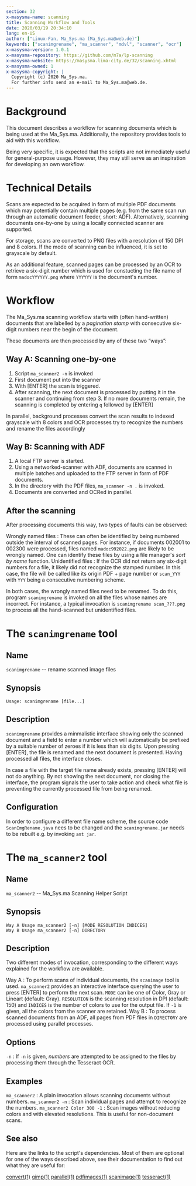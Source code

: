 ```yaml
---
section: 32
x-masysma-name: scanning
title: Scanning Workflow and Tools
date: 2020/03/19 20:34:10
lang: en-US
author: ["Linux-Fan, Ma_Sys.ma (Ma_Sys.ma@web.de)"]
keywords: ["scanimgrename", "ma_scanner", "mdvl", "scanner", "ocr"]
x-masysma-version: 1.0.1
x-masysma-repository: https://github.com/m7a/lp-scanning
x-masysma-website: https://masysma.lima-city.de/32/scanning.xhtml
x-masysma-owned: 1
x-masysma-copyright: |
  Copyright (c) 2020 Ma_Sys.ma.
  For further info send an e-mail to Ma_Sys.ma@web.de.
---
```

Background
==========

This document describes a workflow for scanning documents which is being used
at the Ma_Sys.ma. Additionally, the repository provides tools to aid with this
workflow.

Being very specific, it is expected that the scripts are not immediately useful
for general-purpose usage. However, they may still serve as an inspiration for
developing an own workflow.

Technical Details
=================

Scans are expected to be acquired in form of multiple PDF documents which
may potentially contain multiple pages (e.g. from the same scan run through an
automatic document feeder, short: ADF). Alternatively, scanning documents
one-by-one by using a locally connected scanner are supported.

For storage, scans are converted to PNG files with a resolution of 150 DPI and
8 colors. If the mode of scanning can be influenced, it is set to grayscale by
default.

As an additional feature, scanned pages can be processed by an OCR to retrieve
a six-digit number which is used for constucting the file name of form
`madocYYYYYY.png` where `YYYYYY` is the document's number.

Workflow
========

The Ma_Sys.ma scanning workflow starts with (often hand-written) documents that
are labelled by a _pagination stamp_ with consecutive six-digit numbers near the
begin of the document.

These documents are then processed by any of these two “ways”:

## Way A: Scanning one-by-one

 1. Script `ma_scanner2 -n` is invoked
 2. First document put into the scanner
 3. With [ENTER] the scan is triggered.
 4. After scanning, the next document is processed by putting it in the
    scanner and continuing from step 3. If no more documents remain, the
    scanning is completed by entering `q` followed by [ENTER]

In parallel, background processes convert the scan results to indexed grayscale
with 8 colors and OCR processes try to recognize the numbers and rename the
files accordingly

## Way B: Scanning with ADF

 1. A local FTP server is started.
 2. Using a networked-scanner with ADF, documents are scanned in multiple
    batches and uploaded to the FTP server in form of PDF documents.
 3. In the directory with the PDF files, `ma_scanner -n .` is invoked.
 4. Documents are converted and OCRed in parallel.

## After the scanning

After processing documents this way, two types of faults can be observed:

Wrongly named files
:   These can often be identified by being numbered outside the interval of
    scanned pages. For instance, if documents 002001 to 002300 were processed,
    files named `madoc992022.png` are likely to be wrongly named. One can
    identify these files by using a file manager's _sort by name_ function.
Unidentified files
:   If the OCR did not return any six-digit numbers for a file, it likely did
    not recognize the stamped number. In this case, the file will be called
    like its origin PDF + page number or `scan_YYY` with `YYY` being a
    consecutive numbering scheme.

In both cases, the wrongly named files need to be renamed. To do this, program
`scanimgrename` is invoked on all the files whose names are incorrect.
For instance, a typical invocation is `scanimgrename scan_???.png` to process
all the hand-scanned but unidentified files.

The `scanimgrename` tool
========================

## Name

`scanimgrename` -- rename scanned image files

## Synopsis

	Usage: scanimgrename [file...]

## Description

`scanimgrename` provides a minmalistic interface showing only the scanned
document and a field to enter a number which will automatically be prefixed by
a suitable number of zeroes if it is less than six digits. Upon pressing
[ENTER], the file is renamed and the next document is presented. Having
processed all files, the interface closes.

In case a file with the target file name already exists, pressing [ENTER] will
not do anything. By not showing the next document, nor closing the interface,
the program signals the user to take action and check what file is preventing
the currently processed file from being renamed.

## Configuration

In order to configure a different file name scheme, the source code
`ScanImgRename.java` nees to be changed and the `scanimgrename.jar` needs to be
rebuilt e.g. by invoking `ant jar`.

The `ma_scanner2` tool
======================

## Name

`ma_scanner2` -- Ma_Sys.ma Scanning Helper Script

## Synopsis

	Way A Usage ma_scanner2 [-n] [MODE RESOLUTION INDICES]
	Way B Usage ma_scanner2 [-n] DIRECTORY

## Description

Two different modes of invocation, corresponding to the different ways
explained for the workflow are available.

Way A
:   To perform scans of individual documents, the `scanimage` tool is used.
    `ma_scanner2` provides an interactive interface querying the user to press
    [ENTER] to perform the next scan. `MODE` can be one of Color, Gray or
    Lineart (default: Gray). `RESOLUTION` is the scanning resolution in DPI
    (default: 150) and `INDICES` is the number of colors to use for the output
    file. If `-1` is given, all the colors from the scanner are retained.
Way B
:   To process scanned documents from an ADF, all pages from PDF files in
    `DIRECTORY` are processed using parallel processes.

## Options

`-n`
:   If `-n` is given, _numbers_ are attempted to be assigned to the files by
    processing them through the Tesseract OCR.

## Examples

`ma_scanner2`
:   A plain invocation allows scanning documents without numbers.
`ma_scanner2 -n`
:   Scan individual pages and attempt to recognize the numbers.
`ma_scanner2 Color 300 -1`
:   Scan images without reducing colors and with elevated resolutions.
    This is useful for non-document scans.

## See also

Here are the links to the script's dependencies. Most of them are optional for
one of the ways described above, see their documentation to find out what they
are useful for:

[convert(1)](https://manpages.debian.org/buster/imagemagick-6.q16/convert-im6.q16.1.en.html)
[gimp(1)](https://manpages.debian.org/buster/gimp/gimp.1.en.html)
[parallel(1)](https://manpages.debian.org/buster/parallel/parallel.1.en.html)
[pdfimages(1)](https://manpages.debian.org/buster/poppler-utils/pdfimages.1.en.html)
[scanimage(1)](https://manpages.debian.org/buster/sane-utils/scanimage.1.en.html)
[tesseract(1)](https://manpages.debian.org/buster/tesseract-ocr/tesseract.1.en.html)
